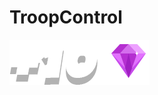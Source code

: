 # TroopControl

![deneme](https://github.com/erkamozzyl/TroopControl/blob/main/Assets/UI/GUI%20Mobile%20Hyper-Casual/Sprites/Sprites%20by%20Menu/In%20Game-assets/10.png)
